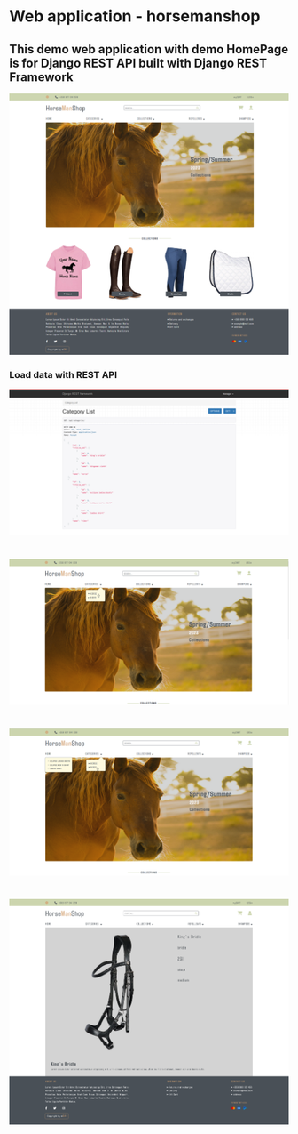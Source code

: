 # Web application - horsemanshop

## This demo web application with demo HomePage is for Django REST API built with Django REST Framework

!['Home Page'](/static/screenshots/screenshot-main.png)

### Load data with REST API
!['REST API'](/static/screenshots/rest-api.png)
#
#
!['Categories'](/static/screenshots/rest-api-data.png)
#
#
!['Articles'](/static/screenshots/rest-api-data-2.png)
#
#
!['Article Details'](/static/screenshots/article-details.png)
